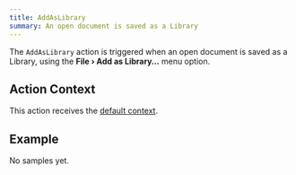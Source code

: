 ```yaml
---
title: AddAsLibrary
summary: An open document is saved as a Library
---
```


The `AddAsLibrary` action is triggered when an open document is saved as a Library, using the **File › Add as Library…** menu option.

## Action Context

This action receives the [default context](/guides/action-api/#action-contexts).

## Example

No samples yet.